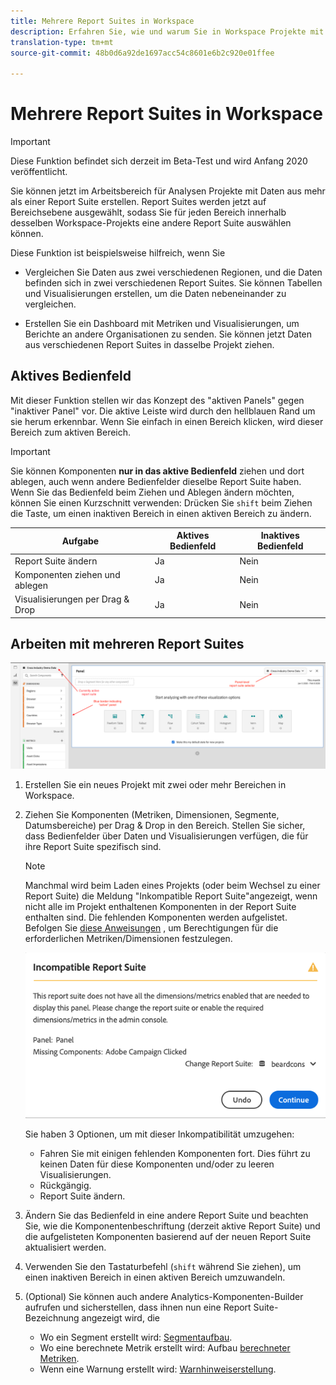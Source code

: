 ```yaml
---
title: Mehrere Report Suites in Workspace
description: Erfahren Sie, wie und warum Sie in Workspace Projekte mit mehreren Report Suites erstellen.
translation-type: tm+mt
source-git-commit: 48b0d6a92de1697acc54c8601e6b2c920e01ffee

---
```



# Mehrere Report Suites in Workspace

>[!IMPORTANT]
>Diese Funktion befindet sich derzeit im Beta-Test und wird Anfang 2020 veröffentlicht.

Sie können jetzt im Arbeitsbereich für Analysen Projekte mit Daten aus mehr als einer Report Suite erstellen. Report Suites werden jetzt auf Bereichsebene ausgewählt, sodass Sie für jeden Bereich innerhalb desselben Workspace-Projekts eine andere Report Suite auswählen können.

Diese Funktion ist beispielsweise hilfreich, wenn Sie

* Vergleichen Sie Daten aus zwei verschiedenen Regionen, und die Daten befinden sich in zwei verschiedenen Report Suites. Sie können Tabellen und Visualisierungen erstellen, um die Daten nebeneinander zu vergleichen.

* Erstellen Sie ein Dashboard mit Metriken und Visualisierungen, um Berichte an andere Organisationen zu senden. Sie können jetzt Daten aus verschiedenen Report Suites in dasselbe Projekt ziehen.

## Aktives Bedienfeld

Mit dieser Funktion stellen wir das Konzept des &quot;aktiven Panels&quot; gegen &quot;inaktiver Panel&quot; vor. Die aktive Leiste wird durch den hellblauen Rand um sie herum erkennbar. Wenn Sie einfach in einen Bereich klicken, wird dieser Bereich zum aktiven Bereich.

>[!IMPORTANT]
>Sie können Komponenten **nur in das aktive Bedienfeld** ziehen und dort ablegen, auch wenn andere Bedienfelder dieselbe Report Suite haben. Wenn Sie das Bedienfeld beim Ziehen und Ablegen ändern möchten, können Sie einen Kurzschnitt verwenden: Drücken Sie `shift` beim Ziehen die Taste, um einen inaktiven Bereich in einen aktiven Bereich zu ändern.

| Aufgabe | Aktives Bedienfeld | Inaktives Bedienfeld |
|---|---|---|
| Report Suite ändern | Ja | Nein |
| Komponenten ziehen und ablegen | Ja | Nein |
| Visualisierungen per Drag &amp; Drop | Ja | Nein |

## Arbeiten mit mehreren Report Suites

![](assets/mrs-ui.png)

1. Erstellen Sie ein neues Projekt mit zwei oder mehr Bereichen in Workspace.

1. Ziehen Sie Komponenten (Metriken, Dimensionen, Segmente, Datumsbereiche) per Drag &amp; Drop in den Bereich. Stellen Sie sicher, dass Bedienfelder über Daten und Visualisierungen verfügen, die für ihre Report Suite spezifisch sind.


   >[!NOTE]
   >Manchmal wird beim Laden eines Projekts (oder beim Wechsel zu einer Report Suite) die Meldung &quot;Inkompatible Report Suite&quot;angezeigt, wenn nicht alle im Projekt enthaltenen Komponenten in der Report Suite enthalten sind. Die fehlenden Komponenten werden aufgelistet. Befolgen Sie [diese Anweisungen](https://helpx.adobe.com/enterprise/using/manage-products-and-profiles.html#createproductprofiles) , um Berechtigungen für die erforderlichen Metriken/Dimensionen festzulegen.

   ![](assets/incompat-rs.png)

   Sie haben 3 Optionen, um mit dieser Inkompatibilität umzugehen:
   * Fahren Sie mit einigen fehlenden Komponenten fort. Dies führt zu keinen Daten für diese Komponenten und/oder zu leeren Visualisierungen.
   * Rückgängig.
   * Report Suite ändern.

1. Ändern Sie das Bedienfeld in eine andere Report Suite und beachten Sie, wie die Komponentenbeschriftung (derzeit aktive Report Suite) und die aufgelisteten Komponenten basierend auf der neuen Report Suite aktualisiert werden.

1. Verwenden Sie den Tastaturbefehl (`shift` während Sie ziehen), um einen inaktiven Bereich in einen aktiven Bereich umzuwandeln.

1. (Optional) Sie können auch andere Analytics-Komponenten-Builder aufrufen und sicherstellen, dass ihnen nun eine Report Suite-Bezeichnung angezeigt wird, die

   * Wo ein Segment erstellt wird: [Segmentaufbau](https://docs.adobe.com/content/help/en/analytics/components/segmentation/segmentation-workflow/seg-build.html).
   * Wo eine berechnete Metrik erstellt wird: Aufbau [berechneter Metriken](https://docs.adobe.com/content/help/en/analytics/components/calculated-metrics/calcmetric-workflow/cm-build-metrics.html).
   * Wenn eine Warnung erstellt wird: [Warnhinweiserstellung](https://docs.adobe.com/content/help/en/analytics/components/alerts/alert-builder.html).
